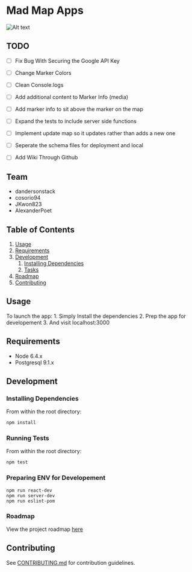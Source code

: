 # Mad Map Apps

![Alt text](https://travis-ci.org/ResponsibleRhinos/ResponsibleRhinos.svg?branch=master)

## TODO
- [ ] Fix Bug With Securing the Google API Key
- [ ] Change Marker Colors
- [ ] Clean Console.logs
- [ ] Add additional content to Marker Info (media)
- [ ] Add marker info to sit above the marker on the map
- [ ] Expand the tests to include server side functions
- [ ] Implement update map so it updates rather than adds a new one
- [ ] Seperate the schema files for deployment and local
- [ ] Add Wiki Through Github


## Team

  - dandersonstack
  - cosorio94
  - JKwon823
  - AlexanderPoet

## Table of Contents

1. [Usage](#Usage)
1. [Requirements](#requirements)
1. [Development](#development)
    1. [Installing Dependencies](#installing-dependencies)
    1. [Tasks](#tasks)
1. [Roadmap](#roadmap)
1. [Contributing](#contributing)

## Usage

To launch the app:
    1. Simply Install the dependencies
    2. Prep the app for developement
    3. And visit localhost:3000

## Requirements

- Node 6.4.x
- Postgresql 9.1.x

## Development

### Installing Dependencies

From within the root directory:

```sh
npm install
```

### Running Tests

From within the root directory:

```sh
npm test
```

### Preparing ENV for Developement
```
npm run react-dev
npm run server-dev
npm run eslint-pom
```

### Roadmap

View the project roadmap [here](https://docs.google.com/document/d/1CZSA1uOjatrw7APjXyAfUWOJxZ6SDLWhr-nDvroBXkI/edit?ts=594b3694)


## Contributing

See [CONTRIBUTING.md](CONTRIBUTING.md) for contribution guidelines.
